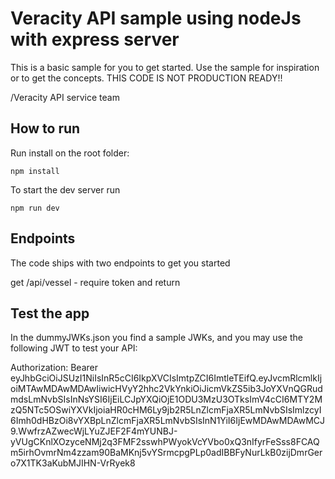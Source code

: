 # Veracity API sample using nodeJs with express server

This is a basic sample for you to get started. Use the sample for inspiration or to get the concepts. THIS CODE IS NOT PRODUCTION READY!! 

/Veracity API service team

## How to run
Run install on the root folder:
``` code
npm install
```
To start the dev server run
```code
npm run dev
``` 

## Endpoints
The code ships with two endpoints to get you started

get /api/vessel - require token and return 

## Test the app
In the dummyJWKs.json you find a sample JWKs, and you may use the following JWT to test your API:

Authorization: Bearer eyJhbGciOiJSUzI1NiIsInR5cCI6IkpXVCIsImtpZCI6ImtleTEifQ.eyJvcmRlcmlkIjoiMTAwMDAwMDAwIiwicHVyY2hhc2VkYnkiOiJicmVkZS5ib3JoYXVnQGRudmdsLmNvbSIsInNsYSI6IjEiLCJpYXQiOjE1ODU3MzU3OTksImV4cCI6MTY2MzQ5NTc5OSwiYXVkIjoiaHR0cHM6Ly9jb2R5LnZlcmFjaXR5LmNvbSIsImlzcyI6Imh0dHBzOi8vYXBpLnZlcmFjaXR5LmNvbSIsInN1YiI6IjEwMDAwMDAwMCJ9.WwfrzAZwecWjLYuZJEF2F4mYUNBJ-yVUgCKnlXOzyceNMj2q3FMF2sswhPWyokVcYVbo0xQ3nIfyrFeSss8FCAQm5irhOvmrNm4zzam90BaMKnj5vYSrmcpgPLp0adIBBFyNurLkB0zijDmrGero7X1TK3aKubMJIHN-VrRyek8

